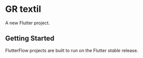 # GR textil

A new Flutter project.

## Getting Started

FlutterFlow projects are built to run on the Flutter _stable_ release.
 
